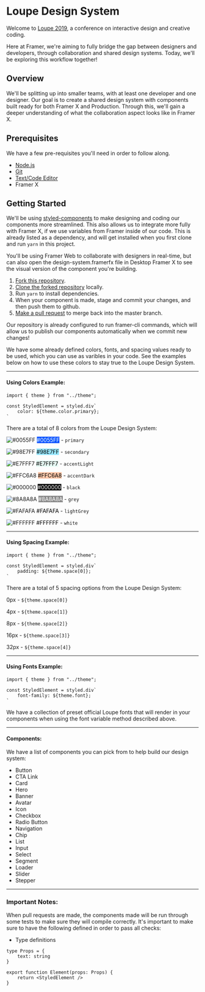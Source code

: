 # Loupe Design System

Welcome to [Loupe 2019](https://framer.com/loupe), a conference on interactive design and creative coding.

Here at Framer, we're aiming to fully bridge the gap between designers and developers, through collaboration and shared design systems. Today, we'll be exploring this workflow together!

## Overview

We'll be splitting up into smaller teams, with at least one developer and one designer. Our goal is to create a shared design system with components built ready for both Framer X and Production. Through this, we'll gain a deeper understanding of what the collaboration aspect looks like in Framer X.

## Prerequisites

We have a few pre-requisites you'll need in order to follow along.

- [Node.js](https://nodejs.org/en/)
- [Git](https://git-scm.com/)
- [Text/Code Editor](https://code.visualstudio.com/)
- Framer X

## Getting Started

We'll be using [styled-components](https://www.styled-components.com/) to make designing and coding our components more streamlined. This also allows us to integrate more fully with Framer X, if we use variables from Framer inside of our code. This is already listed as a dependency, and will get installed when you first clone and run `yarn` in this project.

You'll be using Framer Web to collaborate with designers in real-time, but can also open the design-system.framerfx file in Desktop Framer X to see the visual version of the component you're building.

1. [Fork this repository](https://help.github.com/en/articles/fork-a-repo).
1. [Clone the forked repository](https://help.github.com/en/articles/cloning-a-repository) locally.
1. Run `yarn` to install dependencies.
1. When your component is made, stage and commit your changes, and then push them to github.
1. [Make a pull request](https://help.github.com/en/articles/creating-a-pull-request-from-a-fork) to merge back into the master branch.

Our repository is already configured to run framer-cli commands, which will allow us to publish our components automatically when we commit new changes!

We have some already defined colors, fonts, and spacing values ready to be used, which you can use as varibles in your code. See the examples below on how to use these colors to stay true to the Loupe Design System.

---

#### Using Colors Example:

```
import { theme } from "../theme";

const StyledElement = styled.div`
    color: ${theme.color.primary};
`
```

There are a total of 8 colors from the Loupe Design System:

![#0055FF](https://placehold.it/15/0055FF/000000?text=+) <span style="background:#0055FF; color: white">#0055FF</span> - `primary`

![#98E7FF](https://placehold.it/15/98E7FF/000000?text=+) <span style="background:#98E7FF; color: black">#98E7FF</span> - `secondary`

![#E7FFF7](https://placehold.it/15/E7FFF7/000000?text=+) <span style="background:#E7FFF7; color: black">#E7FFF7</span> - `accentLight`

![#FFC6A8](https://placehold.it/15/FFC6A8/000000?text=+) <span style="background:#FFC6A8; color: black">#FFC6A8</span> - `accentDark`

![#000000](https://placehold.it/15/000000/000000?text=+) <span style="background:#000000; color: white">#000000</span> - `black`

![#8A8A8A](https://placehold.it/15/8A8A8A/000000?text=+) <span style="background:#8A8A8A; color: white">#8A8A8A</span> - `grey`

![#FAFAFA](https://placehold.it/15/FAFAFA/000000?text=+) <span style="background:#FAFAFA; color: black">#FAFAFA</span> - `lightGrey`

![#FFFFFF](https://placehold.it/15/FFFFFF/000000?text=+) <span style="background:#FFFFFF; color: black">#FFFFFF</span> - `white`

---

#### Using Spacing Example:

```
import { theme } from "../theme";

const StyledElement = styled.div`
    padding: ${theme.space[0]};
`
```

There are a total of 5 spacing options from the Loupe Design System:

0px - `${theme.space[0]}`

4px - `${theme.space[1]}`

8px - `${theme.space[2]}`

16px - `${theme.space[3]}`

32px - `${theme.space[4]}`

---

#### Using Fonts Example:

```
import { theme } from "../theme";

const StyledElement = styled.div`
    font-family: ${theme.font};
`
```

We have a collection of preset official Loupe fonts that will render in your components when using the font variable method described above.

---

#### Components:

We have a list of components you can pick from to help build our design system:

- Button
- CTA Link
- Card
- Hero
- Banner
- Avatar
- Icon
- Checkbox
- Radio Button
- Navigation
- Chip
- List
- Input
- Select
- Segment
- Loader
- Slider
- Stepper

---

### Important Notes:

When pull requests are made, the components made will be run through some tests to make sure they will compile correctly. It's important to make sure to have the following defined in order to pass all checks:

- Type definitions

```
type Props = {
    text: string
}

export function Element(props: Props) {
    return <StyledElement />
}
```
